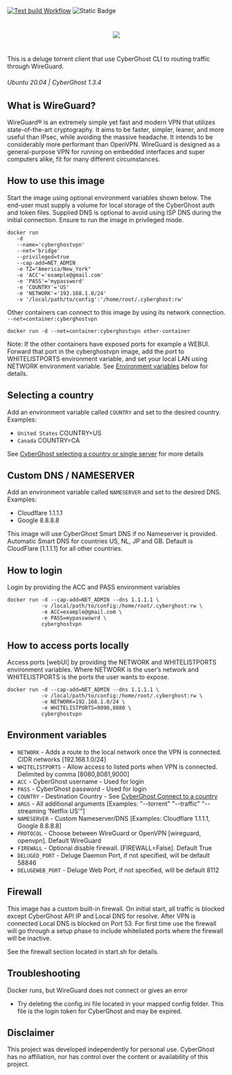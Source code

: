[![Test build Workflow](https://github.com/ValentinGrim/Deluge-CyberghostVPN/actions/workflows/docker-testing.yml/badge.svg?branch=main)](https://github.com/ValentinGrim/Deluge-CyberghostVPN/actions/workflows/docker-testing.yml)  ![Static Badge](https://img.shields.io/badge/Status-Not_working-red)

#

<p align="center">
 <a href="https://www.cyberghostvpn.com/"> <img src="https://raw.githubusercontent.com/tmcphee/cyberghostvpn/main/.img/CyberGhost-Logo-Header.png"></a>
</p>

#

This is a deluge torrent client that use CyberGhost CLI to routing traffic through WireGuard.

###### Ubuntu 20.04 | CyberGhost 1.3.4
## What is WireGuard?

WireGuard® is an extremely simple yet fast and modern VPN that utilizes state-of-the-art cryptography. It aims to be faster, simpler, leaner, and more useful than IPsec, while avoiding the massive headache. It intends to be considerably more performant than OpenVPN. WireGuard is designed as a general-purpose VPN for running on embedded interfaces and super computers alike, fit for many different circumstances.

## How to use this image
Start the image using optional environment variables shown below. The end-user must supply a volume for local storage of the CyberGhost auth and token files. Supplied DNS is optional to avoid using ISP DNS during the initial connection. Ensure to run the image in privileged mode.
```
docker run
   -d
   --name='cyberghostvpn'
   --net='bridge'
   --privileged=true
   --cap-add=NET_ADMIN
   -e TZ="America/New_York"
   -e 'ACC'='example@gmail.com'
   -e 'PASS'='mypassword'
   -e 'COUNTRY'='US'
   -e 'NETWORK'='192.168.1.0/24'
   -v '/local/path/to/config':'/home/root/.cyberghost:rw'
```

Other containers can connect to this image by using its network connection.
`--net=container:cyberghostvpn`
```
docker run -d --net=container:cyberghostvpn other-container
```
Note: If the other containers have exposed ports for example a WEBUI. Forward that port in the cyberghostvpn image, add the port to WHITELISTPORTS environment variable, and set your local LAN using NETWORK environment variable. See [Environment variables](https://github.com/tmcphee/cyberghostvpn#environment-variables) below for details.

## Selecting a country

Add an environment variable called `COUNTRY` and set to the desired country.
Examples:
- `United States` COUNTRY=US
- `Canada`        COUNTRY=CA

See [CyberGhost selecting a country or single server](https://support.cyberghostvpn.com/hc/en-us/articles/360020673194--How-to-select-a-country-or-single-server-with-CyberGhost-on-Linux) for more details

## Custom DNS / NAMESERVER
Add an environment variable called `NAMESERVER` and set to the desired DNS.
Examples:
- Cloudflare 1.1.1.1
- Google 8.8.8.8

This image will use CyberGhost Smart DNS if no Nameserver is provided. Automatic Smart DNS for countries US, NL, JP and GB. Default is CloudFlare [1.1.1.1] for all other countries.

## How to login
Login by providing the ACC and PASS environment variables
```
docker run -d --cap-add=NET_ADMIN --dns 1.1.1.1 \
           -v /local/path/to/config:/home/root/.cyberghost:rw \
           -e ACC=example@gmail.com \
           -e PASS=mypasswowrd \
           cyberghostvpn
```

## How to access ports locally
Access ports [webUI] by providing the NETWORK and WHITELISTPORTS environment variables. Where NETWORK is the user’s network and WHITELISTPORTS is the ports the user wants to expose.
```
docker run -d --cap-add=NET_ADMIN --dns 1.1.1.1 \
           -v /local/path/to/config:/home/root/.cyberghost:rw \
           -e NETWORK=192.168.1.0/24 \
           -e WHITELISTPORTS=9090,8080 \
           cyberghostvpn
```

## Environment variables

- `NETWORK` - Adds a route to the local network once the VPN is connected. CIDR networks [192.168.1.0/24]
- `WHITELISTPORTS` - Allow access to listed ports when VPN is connected. Delimited by comma [8080,8081,9000]
- `ACC` - CyberGhost username - Used for login
- `PASS` - CyberGhost password - Used for login
- `COUNTRY` - Destination Country - See [CyberGhost Connect to a country](https://support.cyberghostvpn.com/hc/en-us/articles/360020673194--How-to-select-a-country-or-single-server-with-CyberGhost-on-Linux#h_01EJDGC9TZDW38J9FKNFPE6MBE)
- `ARGS` - All additional arguments [Examples: "--torrent" "--traffic" "--streaming 'Netflix US'"]
- `NAMESERVER` - Custom Nameserver/DNS [Examples: Cloudflare 1.1.1.1, Google 8.8.8.8]
- `PROTOCOL` - Choose between WireGuard or OpenVPN [wireguard, openvpn]. Default WireGuard
- `FIREWALL` - Optional disable firewall. [FIREWALL=False]. Default True
- `DELUGED_PORT` - Deluge Daemon Port, if not specified, will be default 58846
- `DELUGEWEB_PORT` - Deluge Web Port, if not specified, will be default 8112

## Firewall
This image has a custom built-in firewall. On initial start, all traffic is blocked except CyberGhost API IP and Local DNS for resolve. After VPN is connected Local DNS is blocked on Port 53. For first time use the firewall will go through a setup phase to include whitelisted ports where the firewall will be inactive.

See the firewall section located in start.sh for details.

## Troubleshooting

Docker runs, but WireGuard does not connect or gives an error
- Try deleting the config.ini file located in your mapped config folder. This file is the login token for CyberGhost and may be expired.


## Disclaimer
This project was developed independently for personal use. CyberGhost has no affiliation, nor has control over the content or availability of this project.
